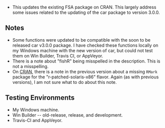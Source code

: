 * This updates the existing FSA package on CRAN. This largely address some issues related to the updating of the car package to version 3.0.0.

## Notes
* Some functions were updated to be compatible with the soon to be released car v3.0.0 package. I have checked these functions locally on my Windows machine with the new version of car, but could not test them on Win Builder, Travis CI, or AppVeyor.
* There is a note about "fishR" being misspelled in the description. This is not a misspelling.
* On [CRAN](https://cran.rstudio.com/), there is a note in the previous version about a missing `RMark` package for the "r-patched-solaris-x86" flavor. Again (as with previous versions), I am not sure what to do about this note.

## Testing Environments
* My Windows machine.
* Win Builder -- old-release, release, and development.
* Travis-CI and AppVeyor.